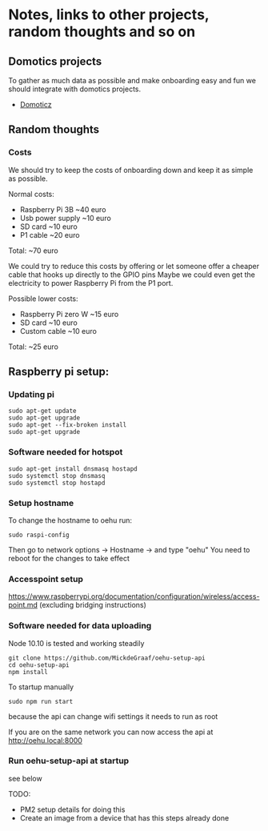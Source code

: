 # Notes, links to other projects, random thoughts and so on


## Domotics projects

To gather as much data as possible and make onboarding easy and fun we should integrate with domotics projects.

- [Domoticz](http://www.domoticz.com/)


## Random thoughts


### Costs

We should try to keep the costs of onboarding down and keep it as simple as possible.

Normal costs:

- Raspberry Pi 3B   ~40 euro
- Usb power supply  ~10 euro
- SD card           ~10 euro
- P1 cable          ~20 euro

Total: ~70 euro


We could try to reduce this costs by offering or let someone offer a cheaper cable that hooks up directly to the GPIO pins
Maybe we could even get the electricity to power Raspberry Pi from the P1 port.

Possible lower costs:

- Raspberry Pi zero W ~15 euro
- SD card             ~10 euro
- Custom cable        ~10 euro

Total: ~25 euro


## Raspberry pi setup:

### Updating pi

```
sudo apt-get update
sudo apt-get upgrade
sudo apt-get --fix-broken install
sudo apt-get upgrade
```

### Software needed for hotspot

```
sudo apt-get install dnsmasq hostapd
sudo systemctl stop dnsmasq
sudo systemctl stop hostapd
```

### Setup hostname

To change the hostname to oehu run:

```
sudo raspi-config
```

Then go to network options -> Hostname -> and type "oehu"
You need to reboot for the changes to take effect

### Accesspoint setup

https://www.raspberrypi.org/documentation/configuration/wireless/access-point.md (excluding bridging instructions)

### Software needed for data uploading

Node 10.10 is tested and working steadily

```
git clone https://github.com/MickdeGraaf/oehu-setup-api
cd oehu-setup-api
npm install
```
To startup manually
```
sudo npm run start
```
because the api can change wifi settings it needs to run as root

If you are on the same network you can now access the api at http://oehu.local:8000

### Run oehu-setup-api at startup

see below

TODO:

- PM2 setup details for doing this
- Create an image from a device that has this steps already done
